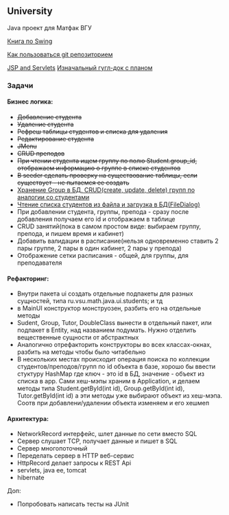 ## University
Java проект для Матфак ВГУ

[Книга по Swing](https://dl.dropboxusercontent.com/u/5884236/%D0%98%D0%B2%D0%B0%D0%BD_%D0%9F%D0%BE%D1%80%D1%82%D1%8F%D0%BD%D0%BA%D0%B8%D0%BD-Swing.%D0%AD%D1%84%D1%84%D0%B5%D0%BA%D1%82%D0%B8%D0%B2%D0%BD%D1%8B%D0%B5_%D0%BF%D0%BE%D0%BB%D1%8C%D0%B7%D0%BE%D0%B2%D0%B0%D1%82%D0%B5%D0%BB%D1%8C%D1%81%D0%BA%D0%B8%D0%B5_%D0%B8%D0%BD%D1%82%D0%B5%D1%80%D1%84%D0%B5%D0%B9%D1%81%D1%8B.pdf)

[Как пользоваться git репозиторием](https://github.com/math-vsu/University/blob/master/doc/git.md)

[JSP and Servlets](https://dl.dropboxusercontent.com/u/5884236/%D0%91%D1%80%D1%8E%D1%81%20%D0%A3.%20%D0%9F%D0%B5%D1%80%D1%80%D0%B8%20-%20Java%20%D1%81%D0%B5%D1%80%D0%B2%D0%BB%D0%B5%D1%82%D1%8B%20%D0%B8%20JSP.%20%D0%A1%D0%B1%D0%BE%D1%80%D0%BD%D0%B8%D0%BA%20%D1%80%D0%B5%D1%86%D0%B5%D0%BF%D1%82%D0%BE%D0%B2.djvu)
[Изначальный гугл-док с планом](https://docs.google.com/document/d/1BMoV-gqheTuWJzDBt9L5pZcKWTOJUtL8zbq6dEZszOE/edit)

### Задачи

#### Бизнес логика:
* ~~Добавление студента~~
* ~~Удаление студента~~
* ~~Рефреш таблицы студентов и списка для удаления~~
* ~~Редактирование студента~~
* ~~JMenu~~
* ~~CRUD преподов~~
* ~~При чтении студента ищем группу по полю Student.group_id, отображаем информацию о группе в списке студентов~~
* ~~В seeder сделать проверку на существование таблицы, если существует - не пытаемся ее создать~~
* [Хранение Group в БД, CRUD(create, update, delete) групп по аналогии со студентами](https://github.com/math-vsu/University/blob/master/doc/groups.md)
* [Чтение списка студентов из файла и загрузка в БД(FileDialog)](https://github.com/math-vsu/University/blob/master/doc/loadFromFile.md)
* При добавлении студента, группы, препода - сразу после добавления получаем его id и отображаем в таблице
* CRUD занятий(пока в самом простом виде: выбираем группу, препода, и пишем время и кабинет)
* Добавить валидации в расписание(нельзя одновременно ставить 2 пары группе, 2 пары в один кабинет, 2 пары у препода)
* Отображение сетки расписания - общей, для группы, для преподавателя
 

#### Рефакторинг:
* Внутри пакета ui создать отдельные подпакеты для разных сущностей, типа ru.vsu.math.java.ui.students; и тд
* в MainUI конструктор монструозен, разбить его на отдельные методы
* Sudent, Group, Tutor, DoubleClass вынести в отдельный пакет, или подпакет в Entity, над названием подумать. Нужно отделить вещественные сущности от абстрактных
* Аналогично отрефакторить конструкторы во всех классах-окнах, разбить на методы чтобы было читабельно
* В нескольких местах происходит операция поиска по коллекции студентов/преподов/групп по id объекта в базе, хорошо бы ввести стуктуру HashMap где ключ - это id в БД, значение - объект из списка в app. Сами хеш-мэпы храним в Application, и делаем методы типа Student.getById(int id), Group.getById(int id), Tutor.getById(int id) а эти методы уже выбирают объект из хеш-мэпа. Соотв при добавлени/удалении объекта изменяем и его хешмеп

#### Архитектура:
* NetworkRecord интерфейс, шлет данные по сети вместо SQL
* Сервер слушает TCP, получает данные и пишет в SQL
* Сервер многопоточный
* Переделать сервер в HTTP веб-сервис
* HttpRecord делает запросы к REST Api
* servlets, java ee, tomcat
* hibernate

Доп:
* Попробовать написать тесты на JUnit
